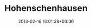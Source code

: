 ---
title:		"Hohenschenhausen"
type:		"photos"
mediatype:		"upload"
location:		"Berlin, Germany"
date:		"2013-02-16 16:01:38+00:00"
album:		"abandoned"
filename:		"hohenschenhausen-cell.md"
series:		"berlin"
cl_public_id:		"abandoned/hohenschenhausen-cell"
cl_version:		1497000119
format:		"tiff"
bytes:		7510660
width:		2560
height:		1440
colours:
- "#887750"
- "#BDB599"
- "#2D2615"
- "#B7A172"
- "#A39B7E"
- "#B9B498"
- "#201106"
- "#857F5D"
- "#A09B7C"
- "#150E04"
- "#1C2B36"
- "#314D64"
exposure_mode:		"Auto"
program:		"Aperture-priority AE"
aperture:		"4.0"
focal_length:		"35.0 mm"
iso:		"400"
shutter_speed:		"1/60"
metering:		"Spot"
flash:		"Off, Did not fire"
white_balance:		"Custom"
colour_temp:		"4800"
has_crop:		"true"
orientation:		"Horizontal (normal)"
camera_model:		"NIKON D7000"
lens_info:		"35mm f/1.8"
artist:		"Matt Finucane"
x_resolution:		"300"
y_resolution:		"300"
---